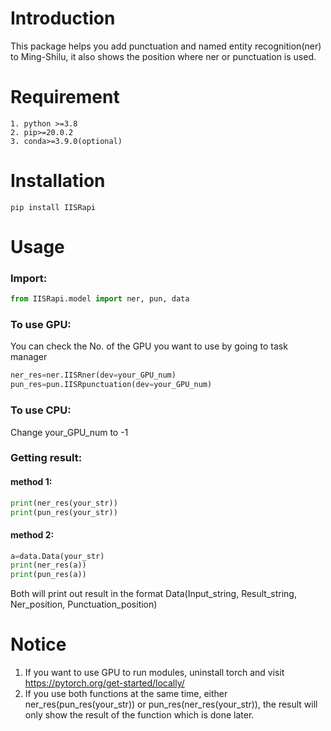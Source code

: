 # Introduction
This package helps you add punctuation and named entity recognition(ner) to Ming-Shilu, it also shows the position where ner or punctuation is used.
# Requirement
```
1. python >=3.8
2. pip>=20.0.2
3. conda>=3.9.0(optional)
```
# Installation
```
pip install IISRapi
```
# Usage
### Import:
```python
from IISRapi.model import ner, pun, data
```
### To use GPU:
You can check the No. of the GPU you want to use by going to task manager
```python
ner_res=ner.IISRner(dev=your_GPU_num)
pun_res=pun.IISRpunctuation(dev=your_GPU_num)
```
### To use CPU:
Change your_GPU_num to -1

### Getting result:
#### method 1:
```python
print(ner_res(your_str))
print(pun_res(your_str))
```
#### method 2:
```python
a=data.Data(your_str)
print(ner_res(a))
print(pun_res(a))
```
Both will print out result in the format Data(Input_string, Result_string, Ner_position, Punctuation_position)
# Notice
1. If you want to use GPU to run modules, uninstall torch and visit https://pytorch.org/get-started/locally/  
2. If you use both functions at the same time, either ner_res(pun_res(your_str)) or pun_res(ner_res(your_str)), the result will only show the result of the function which is done later.
